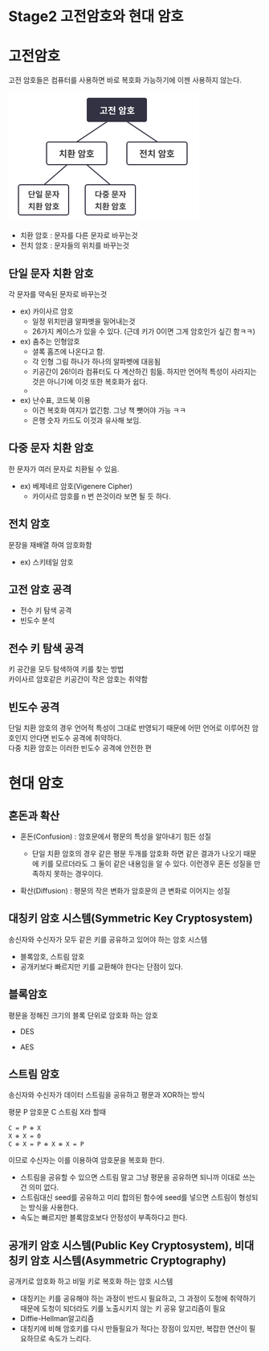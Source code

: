 # Stage2 고전암호와 현대 암호

# 고전암호
고전 암호들은 컴퓨터를 사용하면 바로 복호화 가능하기에 이젠 사용하지 않는다. 
<br>

![pic1](./pic1.png)

- 치환 암호 : 문자를 다른 문자로 바꾸는것
- 전치 암호 : 문자들의 위치를 바꾸는것

## 단일 문자 치환 암호
각 문자를 약속된 문자로 바꾸는것<br>
- ex) 카이사르 암호
    - 일정 위치만큼 알파벳을 밀어내는것
    - 26가지 케이스가 있을 수 있다. (근데 키가 0이면 그게 암호인가 싶긴 함ㅋㅋ)
- ex) 춤추는 인형암호
    - 셜록 홈즈에 나온다고 함.
    - 각 인형 그림 하나가 하나의 알파벳에 대응됨
    - 키공간이 26!이라 컴퓨터도 다 계산하긴 힘듦. 하지만 언어적 특성이 사라지는것은 아니기에 이것 또한 복호화가 쉽다.
    - 
- ex) 난수표, 코드북 이용
    - 이건 복호화 여지가 없긴함. 그냥 책 뺏어야 가능 ㅋㅋ 
    - 은행 숫자 카드도 이것과 유사해 보임.

## 다중 문자 치환 암호
한 문자가 여러 문자로 치환될 수 있음.

- ex) 베제네르 암호(Vigenere Cipher)
    - 카이사르 암호를 n 번 쓴것이라 보면 될 듯 하다. 
    
## 전치 암호
문장을 재배열 하여 암호화함
- ex) 스키테일 암호

## 고전 암호 공격

- 전수 키 탐색 공격
- 빈도수 분석

## 전수 키 탐색 공격
키 공간을 모두 탐색하여 키를 찾는 방법<br>
카이사르 암호같은 키공간이 작은 암호는 취약함

## 빈도수 공격
단일 치환 암호의 경우 언어적 특성이 그대로 반영되기 때문에 어떤 언어로 이루어진 암호인지 안다면 빈도수 공격에 취약하다.<br>
다중 치환 암호는 이러한 빈도수 공격에 안전한 편

# 현대 암호

## 혼돈과 확산
- 혼돈(Confusion) : 암호문에서 평문의 특성을 알아내기 힘든 성질

    - 단일 치환 암호의 경우 같은 평문 두개를 암호화 하면 같은 결과가 나오기 때문에 키를 모르더라도 그 둘이 같은 내용임을 알 수 있다. 이런경우 혼돈 성질을 만족하지 못하는 경우이다.

- 확산(Diffusion) : 평문의 작은 변화가 암호문의 큰 변화로 이어지는 성질

## 대칭키 암호 시스템(Symmetric Key Cryptosystem)
송신자와 수신자가 모두 같은 키를 공유하고 있어야 하는 암호 시스템
- 블록암호, 스트림 암호
- 공개키보다 빠르지만 키를 교환해야 한다는 단점이 있다.
## 블록암호
평문을 정해진 크기의 블록 단위로 암호화 하는 암호

- DES

- AES

## 스트림 암호
송신자와 수신자가 데이터 스트림을 공유하고 평문과 XOR하는 방식 <br>

평문 P 암호문 C 스트림 X라 할때<br>
```
C = P ⊕ X
X ⊕ X = 0
C ⊕ X = P ⊕ X ⊕ X = P
```
이므로 수신자는 이를 이용하여 암호문을 복호화 한다.
- 스트림을 공유할 수 있으면 스트림 말고 그냥 평문을 공유하면 되니까 이대로 쓰는건 의미 없다.
- 스트림대신 seed를 공유하고 미리 합의된 함수에 seed를 넣으면 스트림이 형성되는 방식을 사용한다.
- 속도는 빠르지만 블록암호보다 안정성이 부족하다고 한다.


## 공개키 암호 시스템(Public Key Cryptosystem), 비대칭키 암호 시스템(Asymmetric Cryptography)
공개키로 암호화 하고 비밀 키로 복호화 하는 암호 시스템
- 대칭키는 키를 공유해야 하는 과정이 반드시 필요하고, 그 과정이 도청에 취약하기 때문에 도청이 되더라도 키를 노출시키지 않는 키 공유 알고리즘이 필요
- Diffie-Hellman알고리즘
- 대칭키에 비해 암호키를 다시 만들필요가 적다는 장점이 있지만, 복잡한 연산이 필요하므로 속도가 느리다. 